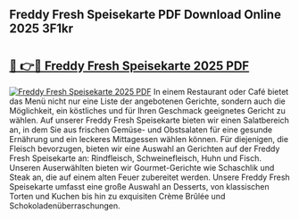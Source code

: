 ## Freddy Fresh Speisekarte PDF Download Online 2025 3F1kr

# <h2><a href="http://gc9l62a.nevu.top/?p=Freddy+Fresh+Speisekarte">🔗 👉🔴 Freddy Fresh Speisekarte 2025 PDF</a></h2>

[![Freddy Fresh Speisekarte 2025 PDF](https://i.imgur.com/dBaPXMq.png)](http://gc9l62a.nevu.top/?p=Freddy+Fresh+Speisekarte)
In einem Restaurant oder Café bietet das Menü nicht nur eine Liste der angebotenen Gerichte, sondern auch die Möglichkeit, ein köstliches und für Ihren Geschmack geeignetes Gericht zu wählen. Auf unserer Freddy Fresh Speisekarte bieten wir einen Salatbereich an, in dem Sie aus frischen Gemüse- und Obstsalaten für eine gesunde Ernährung und ein leckeres Mittagessen wählen können. Für diejenigen, die Fleisch bevorzugen, bieten wir eine Auswahl an Gerichten auf der Freddy Fresh Speisekarte an: Rindfleisch, Schweinefleisch, Huhn und Fisch. Unseren Auserwählten bieten wir Gourmet-Gerichte wie Schaschlik und Steak an, die auf einem alten Feuer zubereitet werden. Unsere Freddy Fresh Speisekarte umfasst eine große Auswahl an Desserts, von klassischen Torten und Kuchen bis hin zu exquisiten Crème Brûlée und Schokoladenüberraschungen.
